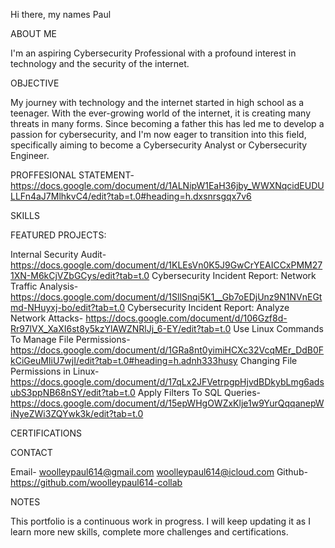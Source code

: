 Hi there, my names Paul

ABOUT ME

I'm an aspiring Cybersecurity Professional with a profound interest in technology and the security of the internet.

OBJECTIVE

My journey with technology and the internet started in high school as a teenager. With the ever-growing world of the internet, it is creating many threats in many forms. Since becoming a father this has led me to develop a passion for cybersecurity, and I'm now eager to transition into this field, specifically aiming to become a Cybersecurity Analyst  or Cybersecurity Engineer.

PROFFESIONAL STATEMENT- https://docs.google.com/document/d/1ALNipW1EaH36jby_WWXNqcidEUDULLFn4aJ7MlhkvC4/edit?tab=t.0#heading=h.dxsnrsgqx7v6

SKILLS

FEATURED PROJECTS:

Internal Security Audit- https://docs.google.com/document/d/1KLEsVn0K5J9GwCrYEAICCxPMM271XN-M6kCjVZbGCys/edit?tab=t.0
Cybersecurity Incident Report: Network Traffic Analysis- https://docs.google.com/document/d/1SllSnqi5K1__Gb7oEDjUnz9N1NVnEGtmd-NHuyxj-bo/edit?tab=t.0
Cybersecurity Incident Report: Analyze Network Attacks- https://docs.google.com/document/d/106Gzf8d-Rr97lVX_XaXI6st8y5kzYlAWZNRlJj_6-EY/edit?tab=t.0
Use Linux Commands To Manage File Permissions- https://docs.google.com/document/d/1GRa8nt0yimiHCXc32VcqMEr_DdB0FkCiGeuMIiU7wjI/edit?tab=t.0#heading=h.adnh333husy
Changing File Permissions in Linux- https://docs.google.com/document/d/17qLx2JFVetrpgpHjvdBDkybLmg6adsubS3ppNB68nSY/edit?tab=t.0
Apply Filters To SQL Queries- https://docs.google.com/document/d/15epWHgOWZxKlje1w9YurQqqanepWiNyeZWi3ZQYwk3k/edit?tab=t.0

CERTIFICATIONS

CONTACT

Email- woolleypaul614@gmail.com  woolleypaul614@icloud.com
Github- https://github.com/woolleypaul614-collab

NOTES

This portfolio is a continuous work in progress. I will keep updating it as I learn more new skills, complete more challenges and certifications.
